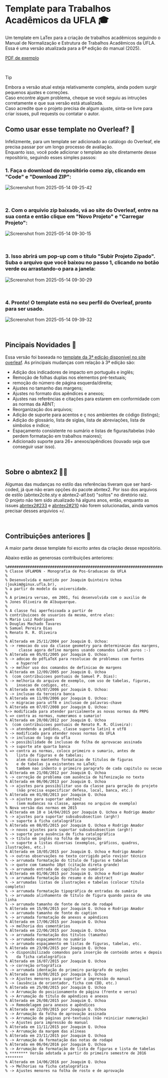 # Template para Trabalhos Acadêmicos da UFLA 🎓
Um template em LaTex para a criação de trabalhos acadêmicos seguindo o Manual de Normalização e Estrutura de Trabalhos Acadêmicos da UFLA.
Essa é uma versão atualizada para a 6ª edição do manual (2025).  

[PDF de exemplo](https://github.com/joaopaulo7/Template-Trabalhos-Academicos-UFLA/blob/main/tempufla_main.pdf)

&nbsp;

> [!TIP]
> Embora a versão atual esteja relativamente completa, ainda podem surgir pequenos ajustes e correções.  
> Caso encontre algum problema, cheque se você seguiu as intruções corretamente e que sua versão está atualizada.  
> Caso acredite que o projeto precisa de algum ajuste, sinta-se livre para criar issues, pull requests ou contatar o autor.

## Como usar esse template no Overleaf? 🍃

Infelizmente, para um template ser adicionado ao catálogo do Overleaf, ele precisa passar por um longo processo de avaliação.  
Enquanto isso, você pode adicionar o template ao site diretamente desse repositório, seguindo esses simples passos:


### 1. Faça o download do repositório como zip, clicando em "Code" e "Download ZIP":
   
![Screenshot from 2025-05-14 09-25-42](https://github.com/user-attachments/assets/f716332a-8417-43d0-af38-f92775fff28a)

&nbsp;

### 2. Com o arquivio zip baixado, vá ao site do Overleaf, entre na sua conta e então clique em "Novo Projeto" e "Carregar Projeto":
   
![Screenshot from 2025-05-14 09-30-15](https://github.com/user-attachments/assets/f779fd40-3a35-47d3-86f1-422159b95fd5)

&nbsp;

### 3. Isso abrirá um pop-up com o título "Subir Projeto Zipado". Suba o arquivo que você baixou no passo 1, clicando no botão verde ou arrastando-o para a janela:
   
![Screenshot from 2025-05-14 09-30-29](https://github.com/user-attachments/assets/8ca4a058-561f-47d2-9b5a-6e6477920285)

&nbsp;

### 4. Pronto! O template está no seu perfil do Overleaf, pronto para ser usado.
   
![Screenshot from 2025-05-14 09-39-32](https://github.com/user-attachments/assets/c43f0f6a-dcd2-497e-8f50-c9db7c43eb06)

&nbsp;


## Pincipais Novidades 🌟

Essa versão foi baseada no [template da 3ª edição disponível no site overleaf](https://pt.overleaf.com/latex/templates/template-para-monografias-da-ufla-uflamon/pxcnmxhsvpgx).
As principais mudanças com relação à 3ª edição são:
- Adição dos indicadores de impacto em português e inglês;
- Remoção de folhas duplas nos elementos pré-textuais;
- remoção do número de página esquerda/direita;
- Ajustes no tamanho das margens;
- Ajustes no formato dos apêndices e anexos;
- Ajustes nas referências e citações para estarem em conformidade com as normas da ABNT;
- Reorganização dos arquivos;
- Adição de suporte para acentos e ç nos ambientes de código (listings);
- Adição do glossário, lista de siglas, lista de abreviações, lista de símbolos e índice;
- Espaçamento consistente no sumário e listas de figuras/tabelas (não perdem formatação em trabalhos maiores);
- Adicionado suporte para 26+ anexos/apêndices (louvado seja que conseguir usar isso).


&nbsp;


## Sobre o abntex2 🤷‍♀️

Algumas das mudanças no estilo das referências tiveram que ser hard-coded, já que não eram opções do pacote abntex2. Por isso dos arquivos de estilo (abntex2cite.sty e abntex2-alf.bst) "soltos" no diretório raiz.  
O projeto não tem sido atualizado há alguns anos, então, enquanto as issues [abntex2#233](https://github.com/abntex/abntex2/issues/233) e [abntex2#210](https://github.com/abntex/abntex2/issues/210) não forem solucionadas, ainda vamos precisar desses arquivios =/.

&nbsp;


## Contribuições anteriores 🙌

A maior parte desse template foi escrito antes da criação desse repositório.

Abaixo estão as generosas contribuições anteriores:

```
%######################################################################
% Classe UFLAMON - Monografia de Pos-Graduacao da UFLA
%
% Desenvolvida e mantido por Joaquim Quinteiro Uchoa (joukim@ginux.ufla.br),
% a partir do modelo da universidade.
%
% A primeira versao, em 2001, foi desenvolvida com o auxilio de 
% Jones Oliveira de Albuquerque. 
%
% A classe foi aperfeicoada a partir de
% contribuicoes de usuarios da mesma, entre eles:
% Mario Luiz Rodrigues
% Douglas Machado Tavares
% Samuel Pereira Dias
% Renato R. R. Oliveira
%
% Alterada em 25/11/2004 por Joaquim Q. Uchoa:
% -> remocao do uso da classe geometry para determinacao das margens,
%     classe agora define margens usando comandos LaTeX puros :-)
% Alterada em 05/01/2005 por Joaquim Q. Uchoa:
% -> adocao do pdfLaTeX para resolucao de problemas com fontes
%    e hyperref
% -> melhor uso dos comandos de definicao de margens
% Alterada em 12/09/2005 por Joaquim Q. Uchoa 
%  (com contribuicoes pontuais de Samuel P. Dias):
% -> melhoria do arquivo de exemplo, com uso de tabelas, figuras,
%    insecao de codigos, etc.
% Alterada em 03/07/2006 por Joaquim Q. Uchoa:
% -> inclusao da terceira banca
% Alterada em 11/09/2006 por Joaquim Q. Uchoa:
% -> migracao para utf8 e inclusao de palavras-chave
% Alterada em 07/07/2008 por Joaquim Q. Uchoa:
%-> modificada para atender parcialmente as novas normas da PRPG
% => contra as normas, numeramos o sumario!
% Alterada em 20/08/2012 por Joaquim Q. Uchoa
%  (com contribuicoes pontuais de Renato R. R. Oliveira):
% -> atendendo a pedidos, classe suporta latin1 e utf8
% -> modificada para atender novas normas da UFLA
% -> inclusao do logo da ufla
% -> possibilidade de inclusao de folha de aprovacao assinada
% -> suporte ate quarta banca
% => contra as normas, coloco primeiro o sumario, antes de
%    lista de figuras e de tabelas;
%    alem disso mantenho formatacao de titulos de figuras 
%    e de tabelas ja existentes no LaTeX;
%    tambem nao indento o primeiro paragrafo de cada capitulo ou secao
% Alterada em 21/08/2012 por Joaquim Q. Uchoa
% -> correção de problema com ausência de hifenização no texto
% Alterada em 06/06/2013 por Joaquim Q. Uchoa
% -> ajustes para possibilitar uso da classe para geração do projeto
%    (não precisa especificar defesa, local, banca, etc.)
% Alterada em 01/08/2013 por Joaquim Q. Uchoa
% -> ajustes para suportar abntex2
%    (sem mudancas na classe, apenas no arquivo de exemplo)
% Nova versão das normas em 2015
% Alterada em 10 e 14/04/2015 por Joaquim Q. Uchoa e Rodrigo Amador
% -> ajustes para suportar subsubsubsection (argh!)
% -> suporte à ficha catalográfica
% Alterada em 08/05/2015 por Joaquim Q. Uchoa e Rodrigo Amador
% -> novos ajustes para suportar subsubsubsection (argh!)
% -> suporte para ausência de ficha catalográfica 
% -> título em inglês na folha de aprovação
% -> suporte a listas diversas (exemplos, gráficos, quadros, ilustrações, etc.)
% Alterada em 18/05/2015 por Joaquim Q. Uchoa e Rodrigo Amador
% -> outras observações no texto corrigido pelo revisor técnico
% -> arrumada formatação do título de figuras e tabelas 
% -> quote com tamanho 10pt (citação direta grande)
% -> arrumado entrada de capítulo no sumário
% Alterada em 01/06/2015 por Joaquim Q. Uchoa e Rodrigo Amador
% -> arrumada formatação do resumo e do abstract
% -> arrumadas listas de ilustrações e tabelas (colocar título completo)
% -> arrumada formatação tipográfica de entradas do sumário
% -> arrumado alinhamento de título de figura quando passa de uma linha
% -> arrumado tamanho de fonte de nota de rodapé
% Alterada em 15/06/2015 por Joaquim Q. Uchoa e Rodrigo Amador
% -> arrumado tamanho de fonte do caption
% -> arrumada formatação de anexos e apêndices
% Alterada em 17/06/2015 por Joaquim Q. Uchoa 
% -> melhoria dos comentários
% Alterada em 22/06/2015 por Joaquim Q. Uchoa 
% -> arrumada formatação dos títulos (tamanho)
% -> arrumado espaçamento no sumário 
% -> arrumado espaçamento em listas de figuras, tabelas, etc.
% Alterada em 23/06/2015 por Joaquim Q. Uchoa 
% -> disponibilizado comandos para inserção de conteúdo antes e depois
%    da ficha catalográfica
% Alterada em 16/07/2015 por Joaquim Q. Uchoa 
% -> correção ortográfica
% -> arrumada identação do primeiro parágrafo de seções 
% Alterada em 10/08/2015 por Joaquim Q. Uchoa
% -> Ajustes menores para suportar a impressão do manual 
% -> (ausência de orientador, ficha com CDD, etc.)
% Alterada em 25/08/2015 por Joaquim Q. Uchoa
% -> Arrumação do posicionamento de página (frente e verso)
% -> Arrumação do título de apêndices e anexos
% Alterada em 26/08/2015 por Joaquim Q. Uchoa
% -> Remodelagem para anexos e apêndices
% Alterada em 22/09/2015 por Joaquim Q. Uchoa
% -> Arrumação da folha de aprovação assinada 
% -> Arrumação de páginas pré-textuais (não reiniciar numeração)
% -> Ajustes para impressão do manual
% Alterada em 11/11/2015 por Joaquim Q. Uchoa
% -> Arrumação da margem das alíneas
% Alterada em 23/11/2015 por Joaquim Q. Uchoa
% -> Arrumação da formatação das notas de rodapé
% Alterada em 06/04/2016 por Joaquim Q. Uchoa
% -> Arrumação da formatação de lista de figuras e lista de tabelas
% ******** Versão adotada a partir do primeiro semestre de 2016 ********
% Alterada em 14/06/2016 por Joaquim Q. Uchoa
% -> Melhorias na ficha catalográfica
% -> Ajustes menores na folha de rosto e de aprovação
```
